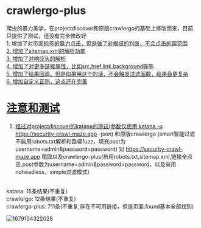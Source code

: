 # crawlergo-plus
爬虫的暴力美学，在projectdiscover和原版crawlergo的基础上修改而来，目前只提供了测试，还没有完全修改好
<br>1. 增加了对页面<a href>标签的暴力点击，但是做了对根域的判断，不会点击的超范围
<br>2. 增加了sitemap.xml的解析功能
<br>3. 增加了对响应头的解析
<br>4. 增加了对更多链接属性，比如src,href,link,background等等
<br>5. 增加了结果回调，但是如果用这个的话，不会触发过滤函数，结果会更复杂
<br>6. 增加自定义正则，这点还在完善


# 注意和测试
1. 经过对projectdiscover的katana的测试(参数仅使用 katana -u https://security-crawl-maze.app  -json) 和原版crawlergo (smart智能过滤不启用robots.txt解析和路径fuzz，填充post为username=admin&password=password) 对 https://security-crawl-maze.app 爬取以及crawlergo-plus(启用robots.txt,sitemap.xml,链接全点击,post参数为username=admin&password=password，以及采用noheadless，simple过滤模式)

<br>katana: 15条结果(不重复)
<br>crawlergo: 12条结果(不重复)
<br>crawlergo-plus: 711条(不重复,存在不可用链接，但是页面.found基本全部找到)


![1679104322028](https://user-images.githubusercontent.com/74412075/226077061-505115df-30e9-4ee1-8595-43a00efb1ee4.png)
